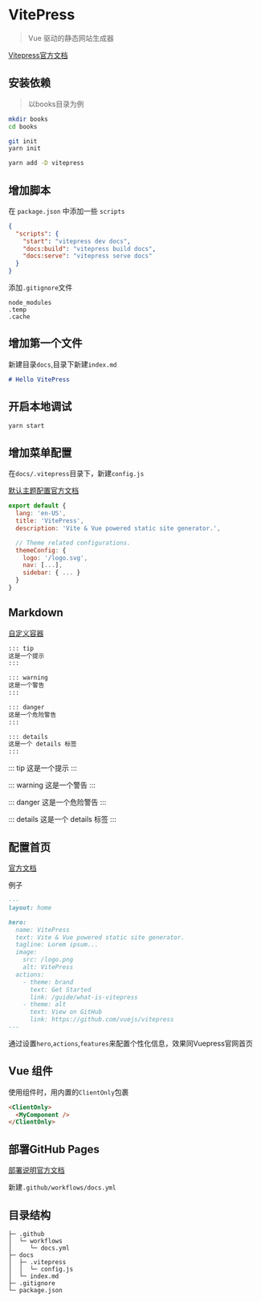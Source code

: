 # VitePress

> Vue 驱动的静态网站生成器

[Vitepress官方文档](https://vitepress.vuejs.org/)

## 安装依赖

> 以books目录为例

```bash
mkdir books
cd books

git init
yarn init

yarn add -D vitepress
```

## 增加脚本

在 `package.json` 中添加一些 `scripts`

```json
{
  "scripts": {
    "start": "vitepress dev docs",
    "docs:build": "vitepress build docs",
    "docs:serve": "vitepress serve docs"
  }
}
```

添加`.gitignore`文件

```
node_modules
.temp
.cache
```

## 增加第一个文件

新建目录`docs`,目录下新建`index.md`

```md
# Hello VitePress
```

## 开启本地调试

```bash
yarn start
```

## 增加菜单配置

在`docs/.vitepress`目录下，新建`config.js`

[默认主题配置官方文档](https://vitepress.vuejs.org/config/theme-configs)

```js
export default {
  lang: 'en-US',
  title: 'VitePress',
  description: 'Vite & Vue powered static site generator.',

  // Theme related configurations.
  themeConfig: {
    logo: '/logo.svg',
    nav: [...],
    sidebar: { ... }
  }
}
```

## Markdown

[自定义容器](https://v2.vuepress.vuejs.org/zh/reference/default-theme/markdown.html)

```md
::: tip
这是一个提示
:::

::: warning
这是一个警告
:::

::: danger
这是一个危险警告
:::

::: details
这是一个 details 标签
:::
```

::: tip
这是一个提示
:::

::: warning
这是一个警告
:::

::: danger
这是一个危险警告
:::

::: details
这是一个 details 标签
:::

## 配置首页

[官方文档](https://vitepress.vuejs.org/guide/theme-home-page)

例子

```md
---
layout: home

hero:
  name: VitePress
  text: Vite & Vue powered static site generator.
  tagline: Lorem ipsum...
  image:
    src: /logo.png
    alt: VitePress
  actions:
    - theme: brand
      text: Get Started
      link: /guide/what-is-vitepress
    - theme: alt
      text: View on GitHub
      link: https://github.com/vuejs/vitepress
---
```

通过设置`hero`,`actions`,`features`来配置个性化信息，效果同Vuepress官网首页




## Vue 组件

使用组件时，用内置的`ClientOnly`包裹

```md
<ClientOnly>
  <MyComponent />
</ClientOnly>
```

## 部署GitHub Pages

[部署说明官方文档](https://vitepress.vuejs.org/guide/deploying#github-pages)


新建`.github/workflows/docs.yml`


## 目录结构

```
├─ .github
│  └─ workflows
│     └─ docs.yml
├─ docs
│  ├─ .vitepress
│  │  └─ config.js
│  └─ index.md
├─ .gitignore
└─ package.json
```
